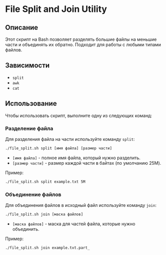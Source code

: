 # File Split and Join Utility

## Описание
Этот скрипт на Bash позволяет разделять большие файлы на меньшие части и объединять их обратно. Подходит для работы с любыми типами файлов.

## Зависимости
- `split`
- `awk`
- `cat`

## Использование
Чтобы использовать скрипт, выполните одну из следующих команд:

### Разделение файла
Для разделения файла на части используйте команду `split`:
```bash
./file_split.sh split [имя файла] [размер части]
```

- `[имя файла]` - полное имя файла, который нужно разделить.
- `[размер части]` - размер каждой части в байтах (по умолчанию 25M).

Пример:
```bash
./file_split.sh split example.txt 5M
```

### Объединение файлов
Для объединения файлов в исходный файл используйте команду `join`:
```bash
./file_split.sh join [маска файлов]
```

- `[маска файлов]` - маска для частей файла, которые нужно объединить.

Пример:
```bash
./file_split.sh join example.txt.part_
```
